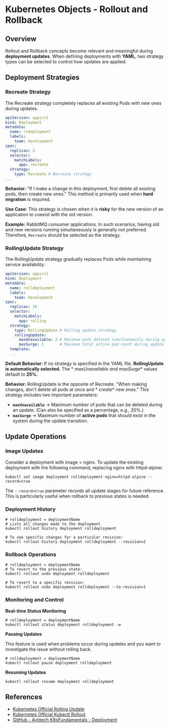 # Kubernetes Objects - Rollout and Rollback

## Overview

Rollout and Rollback concepts become relevant and meaningful during **deployment updates**. When defining deployments
with **YAML**, two strategy types can be selected to control how updates are applied.

## Deployment Strategies

### Recreate Strategy

The Recreate strategy completely replaces all existing Pods with new ones during updates.

```yaml
apiVersion: apps/v1
kind: Deployment
metadata:
  name: rcdeployment
  labels:
    team: development
spec:
  replicas: 3
  selector:
    matchLabels:
      app: recreate 
  strategy:
    type: Recreate # Recreate strategy
... 
```

**Behavior:** "If I make a change in this deployment, first delete all existing pods, then create new ones." This method
is primarily used when **hard migration** is required.

**Use Case:** This strategy is chosen when it is **risky** for the new version of an application to coexist with the old
version.

**Example:** RabbitMQ consumer applications. In such scenarios, having old and new versions running simultaneously is
generally not preferred. Therefore, `Recreate` should be selected as the strategy.

### RollingUpdate Strategy

The RollingUpdate strategy gradually replaces Pods while maintaining service availability.

```yaml
apiVersion: apps/v1
kind: Deployment
metadata:
  name: rolldeployment
  labels:
    team: development
spec:
  replicas: 10
  selector:
    matchLabels:
      app: rolling
  strategy:
    type: RollingUpdate # Rolling update strategy
    rollingUpdate:
      maxUnavailable: 2 # Maximum pods deleted simultaneously during update
      maxSurge: 2       # Maximum total active pod count during update
  template:
  ...
```

**Default Behavior:** If no strategy is specified in the YAML file, **RollingUpdate is automatically selected.** The *
*maxUnavailable and maxSurge** values default to **25%.**

**Behavior:** RollingUpdate is the opposite of Recreate. "When making changes, don't delete all pods at once and *
*create** new ones." This strategy includes two important parameters:

* **`maxUnavailable`** → Maximum number of pods that can be deleted during an update. (Can also be specified as a
  percentage, e.g., 20%.)
* **`maxSurge`** → Maximum number of **active pods** that should exist in the system during the update transition.

## Update Operations

### Image Updates

Consider a deployment with image = nginx. To update the existing deployment with the following command, replacing nginx
with httpd-alpine:

```shell
kubectl set image deployment rolldeployment nginx=httpd-alpine --record=true
```

The `--record=true` parameter records all update stages for future reference. This is particularly useful when rollback
to previous states is needed.

### Deployment History

```shell
# rolldeployment = deploymentName
# Lists all changes made to the deployment
kubectl rollout history deployment rolldeployment 

# To see specific changes for a particular revision:
kubectl rollout history deployment rolldeployment --revision=2
```

### Rollback Operations

```shell
# rolldeployment = deploymentName
# To revert to the previous state:
kubectl rollout undo deployment rolldeployment

# To revert to a specific revision:
kubectl rollout undo deployment rolldeployment --to-revision=1
```

### Monitoring and Control

**Real-time Status Monitoring**

```shell
# rolldeployment = deploymentName
kubectl rollout status deployment rolldeployment -w 
```

**Pausing Updates**

This feature is used when problems occur during updates and you want to investigate the issue without rolling back.

```shell
# rolldeployment = deploymentName
kubectl rollout pause deployment rolldeployment
```

**Resuming Updates**

```shell
kubectl rollout resume deployment rolldeployment
```

## References

- [Kubernetes Official Rolling Update](https://kubernetes.io/docs/tutorials/kubernetes-basics/update/update-intro/)
- [Kubernetes Official Kubectl Rollout](https://kubernetes.io/docs/reference/kubectl/generated/kubectl_rollout/)
- [GitHub - Aytitech K8sFundamentals - Deployment](https://github.com/aytitech/k8sfundamentals/tree/main/deployment)